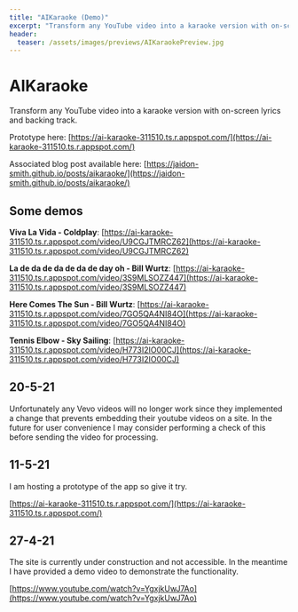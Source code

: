 ```yaml
---
title: "AIKaraoke (Demo)"
excerpt: "Transform any YouTube video into a karaoke version with on-screen lyrics and backing track."
header:
  teaser: /assets/images/previews/AIKaraokePreview.jpg
---
```


# AIKaraoke

Transform any YouTube video into a karaoke version with on-screen lyrics and backing track.

Prototype here: [https://ai-karaoke-311510.ts.r.appspot.com/](https://ai-karaoke-311510.ts.r.appspot.com/)

Associated blog post available here: [https://jaidon-smith.github.io/posts/aikaraoke/](https://jaidon-smith.github.io/posts/aikaraoke/)

## Some demos

**Viva La Vida - Coldplay**: [https://ai-karaoke-311510.ts.r.appspot.com/video/U9CGJTMRCZ62](https://ai-karaoke-311510.ts.r.appspot.com/video/U9CGJTMRCZ62)

**La de da de da de da de day oh - Bill Wurtz**: [https://ai-karaoke-311510.ts.r.appspot.com/video/3S9MLSOZZ447](https://ai-karaoke-311510.ts.r.appspot.com/video/3S9MLSOZZ447)

**Here Comes The Sun - Bill Wurtz**: [https://ai-karaoke-311510.ts.r.appspot.com/video/7GO5QA4NI84O](https://ai-karaoke-311510.ts.r.appspot.com/video/7GO5QA4NI84O)

**Tennis Elbow - Sky Sailing**: [https://ai-karaoke-311510.ts.r.appspot.com/video/H773I2IO00CJ](https://ai-karaoke-311510.ts.r.appspot.com/video/H773I2IO00CJ)

## 20-5-21

Unfortunately any Vevo videos will no longer work since they implemented a change that prevents embedding their youtube videos on a site.
In the future for user convenience I may consider performing a check of this before sending the video for processing.

## 11-5-21

I am hosting a prototype of the app so give it try.

[https://ai-karaoke-311510.ts.r.appspot.com/](https://ai-karaoke-311510.ts.r.appspot.com/)

## 27-4-21

The site is currently under construction and not accessible. In the meantime I have provided a demo video to demonstrate the functionality.

[https://www.youtube.com/watch?v=YgxjkUwJ7Ao](https://www.youtube.com/watch?v=YgxjkUwJ7Ao)
